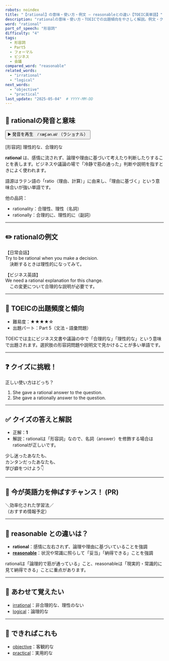```yaml
---
robots: noindex
title: "【rational】の意味・使い方・例文 ― reasonableとの違い【TOEIC英単語】"
description: "rationalの意味・使い方・TOEICでの出題傾向をやさしく解説。例文・クイズ付きでreasonableとの違いもわかりやすく学べます。"
word: "rational"
part_of_speech: "形容詞"
difficulty: "4"
tags:
  - 形容詞
  - Part5
  - フォーマル
  - ビジネス
  - 会議
compared_word: "reasonable"
related_words:
  - "irrational"
  - "logical"
next_words:
  - "objective"
  - "practical"
last_update: "2025-05-04"  # YYYY-MM-DD
---
```


## 🔰 rationalの発音と意味

<button class="play-audio" onclick="playTTS('rational')">
  <span class="play-audio-main">
    ▶️ 発音を再生　/ˈræʃ.ən.əl/
  </span>
  <span class="play-audio-sub">
    （ラショナル）
  </span>
</button>

[形容詞] 理性的な、合理的な

**rational** は、感情に流されず、論理や理由に基づいて考えたり判断したりすることを表します。ビジネスや議論の場で「冷静で筋の通った」判断や説明を指すときによく使われます。

語源はラテン語の「ratio（理由、計算）」に由来し、「理由に基づく」という意味合いが強い単語です。

他の品詞：  
- rationality：合理性、理性（名詞）
- rationally：合理的に、理性的に（副詞）

---

## ✏️ rationalの例文

【日常会話】  
Try to be rational when you make a decision.  
　決断するときは理性的になってみて。

【ビジネス英語】  
We need a rational explanation for this change.  
　この変更について合理的な説明が必要です。

---

## 🎯 TOEICの出題頻度と傾向

- 難易度：★★★★☆
- 出題パート：Part 5（文法・語彙問題）

TOEICでは主にビジネス文書や議論の中で「合理的な」「理性的な」という意味で出題されます。選択肢の形容詞問題や説明文で見かけることが多い単語です。

---

## ❓ クイズに挑戦！

正しい使い方はどっち？

1. She gave a rational answer to the question.  
2. She gave a rationally answer to the question.

---

## ✅ クイズの答えと解説

- 正解：**1**
- 解説：rationalは「形容詞」なので、名詞（answer）を修飾する場合はrationalが正しいです。

少し迷ったあなたも、  
カンタンだったあなたも、  
学び癖をつけよう👇️

---

## 🚀 今が英語力を伸ばすチャンス！ (PR)

<div class="info-center">
＼効率化された学習法／<br>  
（おすすめ情報予定）
</div>

---

## 🤔  reasonable との違いは？

- **rational**：感情に左右されず、論理や理由に基づいていることを強調
- **[reasonable](/word/reasonable)**：状況や常識に照らして「妥当」「納得できる」ことを強調

rationalは「論理的で筋が通っている」こと、reasonableは「現実的・常識的に見て納得できる」ことに重点があります。

---

## 🧩 あわせて覚えたい

- [irrational](/word/irrational)：非合理的な、理性のない
- [logical](/word/logical)：論理的な

---

## 📖 できればこれも

- [objective](/word/objective)：客観的な
- [practical](/word/practical)：実用的な

<!-- cvid: aid28_bid40 -->
